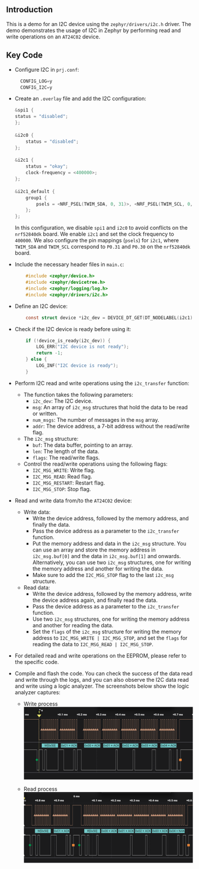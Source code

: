 ## Introduction
This is a demo for an I2C device using the `zephyr/drivers/i2c.h` driver. The demo demonstrates the usage of I2C in Zephyr by performing read and write operations on an `AT24C02` device.

## Key Code
* Configure I2C in `prj.conf`:
  ```c
    CONFIG_LOG=y
    CONFIG_I2C=y
  ```

* Create an `.overlay` file and add the I2C configuration:
  ```c
  &spi1 {
  status = "disabled";
  };

  &i2c0 {
      status = "disabled";
  };

  &i2c1 {
      status = "okay";
      clock-frequency = <400000>;
  };

  &i2c1_default {
      group1 {
          psels = <NRF_PSEL(TWIM_SDA, 0, 31)>, <NRF_PSEL(TWIM_SCL, 0, 30)>;
      };
  };
  ```
  In this configuration, we disable `spi1` and `i2c0` to avoid conflicts on the `nrf52840dk` board. We enable `i2c1` and set the clock frequency to `400000`. We also configure the pin mappings (`psels`) for `i2c1`, where `TWIM_SDA` and `TWIM_SCL` correspond to `P0.31` and `P0.30` on the `nrf52840dk` board.

* Include the necessary header files in `main.c`:
  ```c
      #include <zephyr/device.h>
      #include <zephyr/devicetree.h>
      #include <zephyr/logging/log.h>
      #include <zephyr/drivers/i2c.h>
  ```

* Define an I2C device:
  ```c
      const struct device *i2c_dev = DEVICE_DT_GET(DT_NODELABEL(i2c1));
  ```

* Check if the I2C device is ready before using it:
  ```c
      if (!device_is_ready(i2c_dev)) {
          LOG_ERR("I2C device is not ready");
          return -1;
      } else {
          LOG_INF("I2C device is ready");
      }
  ```

* Perform I2C read and write operations using the `i2c_transfer` function:
  * The function takes the following parameters:
    * `i2c_dev`: The I2C device.
    * `msg`: An array of `i2c_msg` structures that hold the data to be read or written.
    * `num_msgs`: The number of messages in the `msg` array.
    * `addr`: The device address, a 7-bit address without the read/write flag.
  * The `i2c_msg` structure:
    * `buf`: The data buffer, pointing to an array.
    * `len`: The length of the data.
    * `flags`: The read/write flags.
  * Control the read/write operations using the following flags:
    * `I2C_MSG_WRITE`: Write flag.
    * `I2C_MSG_READ`: Read flag.
    * `I2C_MSG_RESTART`: Restart flag.
    * `I2C_MSG_STOP`: Stop flag.

* Read and write data from/to the `AT24C02` device:
  * Write data:
    * Write the device address, followed by the memory address, and finally the data.
    * Pass the device address as a parameter to the `i2c_transfer` function.
    * Put the memory address and data in the `i2c_msg` structure. You can use an array and store the memory address in `i2c_msg.buf[0]` and the data in `i2c_msg.buf[1]` and onwards. Alternatively, you can use two `i2c_msg` structures, one for writing the memory address and another for writing the data.
    * Make sure to add the `I2C_MSG_STOP` flag to the last `i2c_msg` structure.
  * Read data:
    * Write the device address, followed by the memory address, write the device address again, and finally read the data.
    * Pass the device address as a parameter to the `i2c_transfer` function.
    * Use two `i2c_msg` structures, one for writing the memory address and another for reading the data.
    * Set the `flags` of the `i2c_msg` structure for writing the memory address to `I2C_MSG_WRITE | I2C_MSG_STOP`, and set the `flags` for reading the data to `I2C_MSG_READ | I2C_MSG_STOP`.

* For detailed read and write operations on the EEPROM, please refer to the specific code.
* Compile and flash the code. You can check the success of the data read and write through the logs, and you can also observe the I2C data read and write using a logic analyzer. The screenshots below show the logic analyzer captures:
  * Write process
    ![write](img/w.PNG)

  * Read process
    ![read](img/r.PNG)